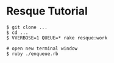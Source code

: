 # Resque Tutorial

    $ git clone ...
    $ cd ...
    $ VVERBOSE=1 QUEUE=* rake resque:work
    
    # open new terminal window
    $ ruby ./enqueue.rb
